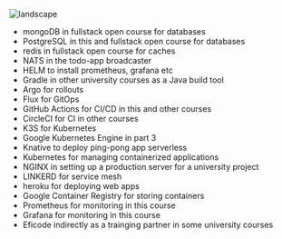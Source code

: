 ![landscape](./landscape.png)

- mongoDB in fullstack open course for databases
- PostgreSQL in this and fullstack open course for databases
- redis in fullstack open course for caches
- NATS in the todo-app broadcaster
- HELM to install prometheus, grafana etc
- Gradle in other university courses as a Java build tool
- Argo for rollouts
- Flux for GitOps
- GitHub Actions for CI/CD in this and other courses
- CircleCI for CI in other courses
- K3S for Kubernetes
- Google Kubernetes Engine in part 3
- Knative to deploy ping-pong app serverless
- Kubernetes for managing containerized applications
- NGINX in setting up a production server for a university project
- LINKERD for service mesh
- heroku for deploying web apps
- Google Container Registry for storing containers
- Prometheus for monitoring in this course
- Grafana for monitoring in this course
- Eficode indirectly as a trainging partner in some university courses
